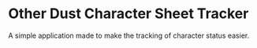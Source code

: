 # Other Dust Character Sheet Tracker
 A simple application made to make the tracking of character status easier.
